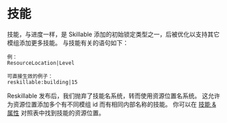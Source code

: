 # 技能

技能，与进度一样，是 Skillable 添加的初始锁定类型之一，后被优化以支持其它模组添加更多技能。 与技能有关的语句如下：

    例：
    ResourceLocation|Level
    
    可直接生效的例子：
    reskillable:building|15
    

Reskillable 发布后，我们抛弃了技能名系统，转而使用资源位置名系统。 这允许为资源位置添加多个有不同模组 id 而有相同内部名称的技能。 你可以在 [技能 & 属性](/Mods/CompatSkills/Requirements/Skills_Traits/) 对照表中找到技能的资源位置。